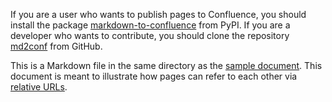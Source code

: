 <!-- confluence-page-id: 86090481730 -->

If you are a user who wants to publish pages to Confluence, you should install the package [markdown-to-confluence](https://pypi.org/project/markdown-to-confluence/) from PyPI. If you are a developer who wants to contribute, you should clone the repository [md2conf](https://github.com/hunyadi/md2conf) from GitHub.

This is a Markdown file in the same directory as the [sample document](example.md). This document is meant to illustrate how pages can refer to each other via [relative URLs](example.md#Basic-features).
